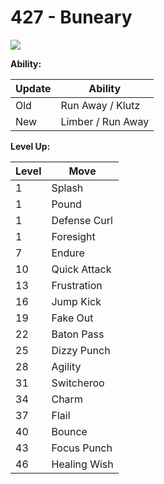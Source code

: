 # 427 - Buneary
![][427]

**Ability:**

Update | Ability
---    | ---
Old    | Run Away / Klutz
New    | Limber / Run Away

**Level Up:**

Level | Move
---   | ---
  1   | Splash
  1   | Pound
  1   | Defense Curl
  1   | Foresight
  7   | Endure
 10   | Quick Attack
 13   | Frustration
 16   | Jump Kick
 19   | Fake Out
 22   | Baton Pass
 25   | Dizzy Punch
 28   | Agility
 31   | Switcheroo
 34   | Charm
 37   | Flail
 40   | Bounce
 43   | Focus Punch
 46   | Healing Wish



[427]: /img/pokemon/427.png

